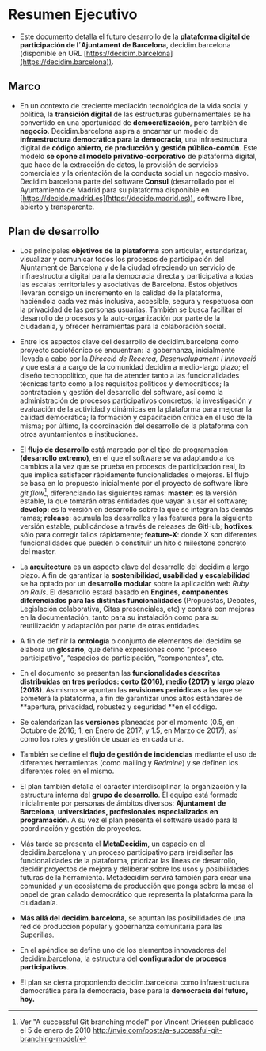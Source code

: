 # Resumen Ejecutivo

* Este documento detalla el futuro desarrollo de la **plataforma digital de participación de l´Ajuntament de Barcelona**, decidim.barcelona (disponible en URL [https://decidim.barcelona](https://decidim.barcelona)). 

## Marco

* En un contexto de creciente mediación tecnológica de la vida social y política, la **transición digital** de las estructuras gubernamentales se ha convertido en una oportunidad de **democratización**, pero también de **negocio**. Decidim.barcelona aspira a encarnar un modelo de **infraestructura democrática para la democracia**, una infraestructura digital de **código abierto, de producción y gestión público-común**. Este modelo **se opone al modelo privativo-corporativo** de plataforma digital, que hace de la extracción de datos, la provisión de servicios comerciales y la orientación de la conducta social un negocio masivo. Decidim.barcelona parte del software **Consul** (desarrollado por el Ayuntamiento de Madrid para su plataforma disponible en [https://decide.madrid.es](https://decide.madrid.es)), software libre, abierto y transparente.

## Plan de desarrollo 

* Los principales **objetivos de la plataforma** son articular, estandarizar, visualizar y comunicar todos los procesos de participación del Ajuntament de Barcelona y de la ciudad ofreciendo un servicio de infraestructura digital para la democracia directa y participativa a todas las escalas territoriales y asociativas de Barcelona. Estos objetivos llevarán consigo un incremento en la calidad de la plataforma, haciéndola cada vez más inclusiva, accesible, segura y respetuosa con la privacidad de las personas usuarias. También se busca facilitar el desarrollo de procesos y la auto-organización por parte de la ciudadanía, y ofrecer herramientas para la colaboración social. 

* Entre los aspectos clave del desarrollo de decidim.barcelona como proyecto sociotécnico se encuentran: la gobernanza, inicialmente llevada a cabo por la *Direcció de Recerca, Desenvolupament i Innovació* y que estará a cargo de la comunidad decidim a medio-largo plazo; el diseño tecnopolítico, que ha de atender tanto a las funcionalidades técnicas tanto como a los requisitos políticos y democráticos; la contratación y gestión del desarrollo del software, así como la administración de procesos participativos concretos; la investigación y evaluación de la actividad y dinámicas en la plataforma para mejorar la calidad democrática; la formación y capacitación crítica en el uso de la misma; por último, la coordinación del desarrollo de la plataforma con otros ayuntamientos e instituciones.

* El **flujo de desarrollo** está marcado por el tipo de programación **(desarrollo extremo)**, en el que el software se va adaptando a los cambios a la vez que se prueba en procesos de participación real, lo que implica satisfacer rápidamente funcionalidades o mejoras. El flujo se basa en lo propuesto inicialmente por el proyecto de software libre *git flow*[^1], diferenciando las siguientes ramas: **master**: es la versión estable, la que tomarán otras entidades que vayan a usar el software; **develop**: es la versión en desarrollo sobre la que se integran las demás ramas; **release**: acumula los desarrollos y las features para la siguiente versión estable, publicándose a través de releases de GitHub; **hotfixes**: sólo para corregir fallos rápidamente; **feature-X**: donde X son diferentes funcionalidades que pueden o constituir un hito o milestone concreto del master.

* La **arquitectura** es un aspecto clave del desarrollo del decidim a largo plazo. A fin de garantizar la **sostenibilidad, usabilidad y escalabilidad** se ha optado por un **desarrollo modular** sobre la aplicación web *Ruby on Rails*. El desarrollo estará basado en **Engines**, **componentes diferenciados para las distintas funcionalidades** (Propuestas, Debates, Legislación colaborativa, Citas presenciales, etc) y contará con mejoras en la documentación, tanto para su instalación como para su reutilización y adaptación por parte de otras entidades.  

* A fin de definir la **ontología** o conjunto de elementos del decidim se elabora un **glosario**, que define expresiones como  "proceso participativo", “espacios de participación, “componentes”, etc.

* En el documento se presentan las **funcionalidades descritas distribuidas en tres periodos: corto (2016), medio (2017) y largo plazo (2018)**. Asimismo se apuntan las **revisiones periódicas** a las que se someterá la plataforma, a fin de garantizar unos altos estándares de **apertura, privacidad, robustez y seguridad **en el código.

* Se calendarizan las **versiones** planeadas por el momento (0.5, en Octubre de 2016; 1, en Enero de 2017; y 1.5, en Marzo de 2017), así como los roles y gestión de usuarias en cada una. 

* También se define el **flujo de gestión de incidencias** mediante el uso de diferentes herramientas (como mailing y *Redmine*) y se definen los diferentes roles en el mismo. 

* El plan también detalla el carácter interdisciplinar, la organización y la estructura interna del **grupo de desarrollo**. El equipo está formado inicialmente por personas de  ámbitos diversos: **Ajuntament de Barcelona, universidades, profesionales especializados en programación**. A su vez el plan presenta el software usado para la coordinación y gestión de proyectos.

* Más tarde se presenta el **MetaDecidim**, un espacio en el decidim.barcelona y un proceso participativo para (re)diseñar las funcionalidades de la plataforma, priorizar las líneas de desarrollo, decidir proyectos de mejora y deliberar sobre los usos y posibilidades futuras de la herramienta. Metadecidim servirá también para crear una comunidad y un ecosistema de producción que ponga sobre la mesa el papel de gran calado democrático que representa la plataforma para la ciudadanía.

* **Más allá del decidim.barcelona**, se apuntan las posibilidades de una red de producción popular y gobernanza comunitaria  para las Superillas. 

* En el apéndice se define uno de los elementos innovadores del decidim.barcelona, la estructura del **configurador de procesos participativos**. 

* El plan se cierra proponiendo decidim.barcelona como infraestructura democrática para la democracia, base para la **democracia del futuro, hoy.**

[^1]: Ver "A successful Git branching model" por Vincent Driessen publicado el 5 de enero de 2010 http://nvie.com/posts/a-successful-git-branching-model/